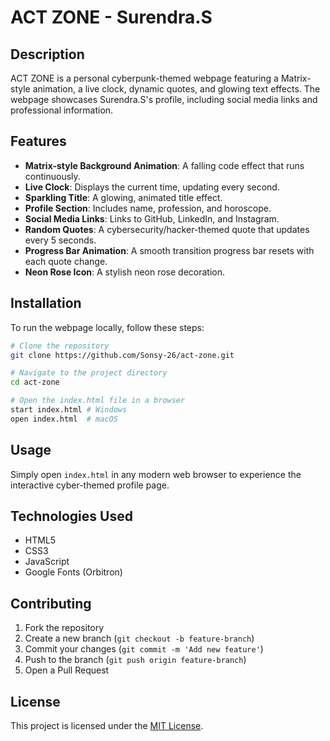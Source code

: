# ACT ZONE - Surendra.S

## Description
ACT ZONE is a personal cyberpunk-themed webpage featuring a Matrix-style animation, a live clock, dynamic quotes, and glowing text effects. The webpage showcases Surendra.S's profile, including social media links and professional information.

## Features
- **Matrix-style Background Animation**: A falling code effect that runs continuously.
- **Live Clock**: Displays the current time, updating every second.
- **Sparkling Title**: A glowing, animated title effect.
- **Profile Section**: Includes name, profession, and horoscope.
- **Social Media Links**: Links to GitHub, LinkedIn, and Instagram.
- **Random Quotes**: A cybersecurity/hacker-themed quote that updates every 5 seconds.
- **Progress Bar Animation**: A smooth transition progress bar resets with each quote change.
- **Neon Rose Icon**: A stylish neon rose decoration.

## Installation
To run the webpage locally, follow these steps:
```sh
# Clone the repository
git clone https://github.com/Sonsy-26/act-zone.git

# Navigate to the project directory
cd act-zone

# Open the index.html file in a browser
start index.html # Windows
open index.html  # macOS
```

## Usage
Simply open `index.html` in any modern web browser to experience the interactive cyber-themed profile page.

## Technologies Used
- HTML5
- CSS3
- JavaScript
- Google Fonts (Orbitron)

## Contributing
1. Fork the repository
2. Create a new branch (`git checkout -b feature-branch`)
3. Commit your changes (`git commit -m 'Add new feature'`)
4. Push to the branch (`git push origin feature-branch`)
5. Open a Pull Request

## License
This project is licensed under the [MIT License](LICENSE).

